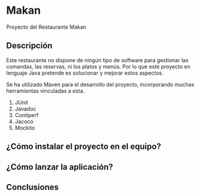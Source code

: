 # Makan

Proyecto del Restaurante Makan

## Descripción

Este restaurante no dispone de ningún tipo de software para gestionar las comandas, las reservas, ni los platos y menús. Por lo que este proyecto en lenguaje Java pretende es solucionar y mejorar estos aspectos. 

Se ha utilizado Maven para el desarrollo del proyecto, incorporando muchas herramientas vinculadas a esta.

1) JUnit
2) Javadoc
3) Contiperf
4) Jacoco
5) Mockito

## ¿Cómo instalar el proyecto en el equipo?

## ¿Cómo lanzar la aplicación?

## Conclusiones
